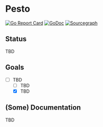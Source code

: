 # Pesto  
[![Go Report Card](https://goreportcard.com/badge/github.com/josemrobles/pesto)](https://goreportcard.com/report/github.com/josemrobles/pesto) [![GoDoc](https://godoc.org/github.com/josmrobles/pesto?status.svg)](https://godoc.org/github.com/josemrobles/pesto) [![Sourcegraph](https://sourcegraph.com/github.com/josemrobles/pesto/-/badge.svg)](https://sourcegraph.com/github.com/josemrobles/pesto?badge)

## Status

TBD

## Goals

* [ ] TBD
  * [ ] TBD
  * [x] TBD

## (Some) Documentation

TBD
